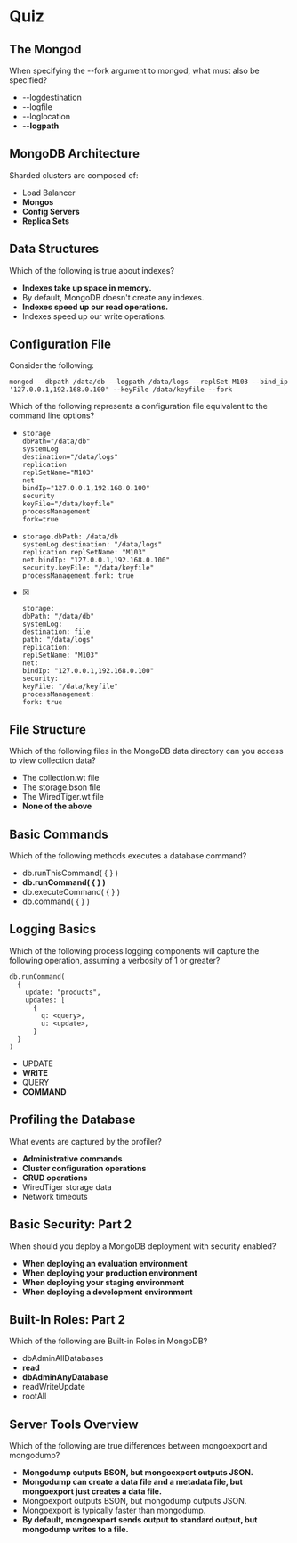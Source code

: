 # Quiz

## The Mongod

When specifying the --fork argument to mongod, what must also be specified?



- --logdestination
- --logfile
- --loglocation
- **--logpath**

## MongoDB Architecture

Sharded clusters are composed of:



- Load Balancer
- **Mongos**
- **Config Servers**
- **Replica Sets**

## Data Structures

Which of the following is true about indexes?



- **Indexes take up space in memory.**
- By default, MongoDB doesn't create any indexes.
- **Indexes speed up our read operations.**
- Indexes speed up our write operations.

## Configuration File

Consider the following:

```
mongod --dbpath /data/db --logpath /data/logs --replSet M103 --bind_ip '127.0.0.1,192.168.0.100' --keyFile /data/keyfile --fork
```

Which of the following represents a configuration file equivalent to the command line options?



- 
    ```
    storage
    dbPath="/data/db"
    systemLog
    destination="/data/logs"
    replication
    replSetName="M103"
    net
    bindIp="127.0.0.1,192.168.0.100"
    security
    keyFile="/data/keyfile"
    processManagement
    fork=true
    ```
- 
    ```
    storage.dbPath: /data/db
    systemLog.destination: "/data/logs"
    replication.replSetName: "M103"
    net.bindIp: "127.0.0.1,192.168.0.100"
    security.keyFile: "/data/keyfile"
    processManagement.fork: true
    ```
- [X]
    ```
    storage:
    dbPath: "/data/db"
    systemLog:
    destination: file
    path: "/data/logs"
    replication:
    replSetName: "M103"
    net:
    bindIp: "127.0.0.1,192.168.0.100"
    security:
    keyFile: "/data/keyfile"
    processManagement:
    fork: true
    ```

## File Structure

Which of the following files in the MongoDB data directory can you access to view collection data?



- The collection.wt file
- The storage.bson file
- The WiredTiger.wt file
- **None of the above**

## Basic Commands

Which of the following methods executes a database command?



- db.runThisCommand( { <COMMAND> } )
- **db.runCommand( { <COMMAND> } )**
- db.executeCommand( { <COMMAND> } )
- db.command( { <COMMAND> } )

## Logging Basics

Which of the following process logging components will capture the following operation, assuming a verbosity of 1 or greater?

```
db.runCommand(
  {
    update: "products",
    updates: [
      {
        q: <query>,
        u: <update>,
      }
  }
)
```



- UPDATE
- **WRITE**
- QUERY
- **COMMAND**

## Profiling the Database

What events are captured by the profiler?



- **Administrative commands**
- **Cluster configuration operations**
- **CRUD operations**
- WiredTiger storage data
- Network timeouts

## Basic Security: Part 2

When should you deploy a MongoDB deployment with security enabled?



- **When deploying an evaluation environment**
- **When deploying your production environment**
- **When deploying your staging environment**
- **When deploying a development environment**

## Built-In Roles: Part 2

Which of the following are Built-in Roles in MongoDB?



- dbAdminAllDatabases
- **read**
- **dbAdminAnyDatabase**
- readWriteUpdate
- rootAll

## Server Tools Overview

Which of the following are true differences between mongoexport and mongodump?



- **Mongodump outputs BSON, but mongoexport outputs JSON.**
- **Mongodump can create a data file and a metadata file, but mongoexport just creates a data file.**
- Mongoexport outputs BSON, but mongodump outputs JSON.
- Mongoexport is typically faster than mongodump.
- **By default, mongoexport sends output to standard output, but mongodump writes to a file.**